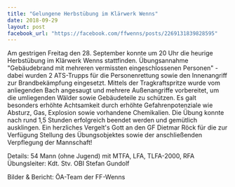 ```yaml
---
title: "Gelungene Herbstübung im Klärwerk Wenns"
date: 2018-09-29
layout: post
facebook_url: "https://facebook.com/ffwenns/posts/2269131839828595"
---
```


Am gestrigen Freitag den 28. September konnte um 20 Uhr die heurige Herbstübung im Klärwerk Wenns stattfinden.
Übungsannahme "Gebäudebrand mit mehreren vermissten eingeschlossenen Personen" - dabei wurden 2 ATS-Trupps für die Personenrettung sowie den Innenangriff zur Brandbekämpfung eingesetzt. Mittels der Tragkraftspritze wurde vom anliegenden Bach angesaugt und mehrere Außenangriffe vorbereitet, um die umliegenden Wälder sowie Gebäudeteile zu schützen.
Es galt besonders erhöhte Achtsamkeit durch erhöhte Gefahrenpotenziale wie Absturz, Gas, Explosion sowie vorhandene Chemikalien.
Die Übung konnte nach rund 1,5 Stunden erfolgreich beendet werden und gemütlich ausklingen.
Ein herzliches Vergelt's Gott an den GF Dietmar Röck für die zur Verfügung Stellung des Übungsobjektes sowie der anschließenden Verpflegung der Mannschaft! 

Details:
54 Mann (ohne Jugend) mit MTFA, LFA, TLFA-2000, RFA
Übungsleiter: Kdt. Stv. OBI Stefan Gundolf

Bilder & Bericht: ÖA-Team der FF-Wenns